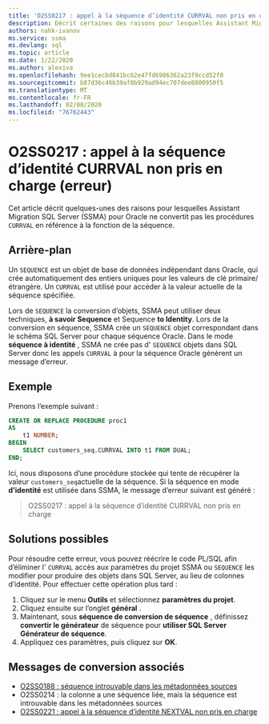 ```yaml
---
title: 'O2SS0217 : appel à la séquence d’identité CURRVAL non pris en charge (erreur)'
description: Décrit certaines des raisons pour lesquelles Assistant Migration SQL Server (SSMA) pour Oracle ne convertit pas les procédures en référence à la fonction CURRVAL de la séquence.
authors: nahk-ivanov
ms.service: ssma
ms.devlang: sql
ms.topic: article
ms.date: 1/22/2020
ms.author: alexiva
ms.openlocfilehash: 9ee1cecbd841bc62e47fd6986362a23f9ccd52f0
ms.sourcegitcommit: b87d36c46b39af8b929ad94ec707dee8800950f5
ms.translationtype: MT
ms.contentlocale: fr-FR
ms.lasthandoff: 02/08/2020
ms.locfileid: "76762443"
---
```

# <a name="o2ss0217-call-to-identity-sequence-currval-not-supported-error"></a>O2SS0217 : appel à la séquence d’identité CURRVAL non pris en charge (erreur)

Cet article décrit quelques-unes des raisons pour lesquelles Assistant Migration SQL Server (SSMA) pour Oracle ne convertit pas les procédures `CURRVAL` en référence à la fonction de la séquence.

## <a name="background"></a>Arrière-plan

Un `SEQUENCE` est un objet de base de données indépendant dans Oracle, qui crée automatiquement des entiers uniques pour les valeurs de clé primaire/étrangère. Un `CURRVAL` est utilisé pour accéder à la valeur actuelle de la séquence spécifiée.

Lors de `SEQUENCE` la conversion d’objets, SSMA peut utiliser deux techniques, **à savoir Sequence** et Sequence **to Identity**. Lors de la conversion en séquence, SSMA crée un `SEQUENCE` objet correspondant dans le schéma SQL Server pour chaque séquence Oracle. Dans le mode **séquence à identité** , SSMA ne crée pas d' `SEQUENCE` objets dans SQL Server donc les appels `CURRVAL` à pour la séquence Oracle génèrent un message d’erreur.

## <a name="example"></a>Exemple

Prenons l’exemple suivant :

```sql
CREATE OR REPLACE PROCEDURE proc1
AS
    t1 NUMBER;
BEGIN
    SELECT customers_seq.CURRVAL INTO t1 FROM DUAL;
END;
```

Ici, nous disposons d’une procédure stockée qui tente de récupérer la valeur `customers_seq`actuelle de la séquence. Si la séquence en mode **d’identité** est utilisée dans SSMA, le message d’erreur suivant est généré :

> O2SS0217 : appel à la séquence d’identité CURRVAL non pris en charge

## <a name="possible-remedies"></a>Solutions possibles

Pour résoudre cette erreur, vous pouvez réécrire le code PL/SQL afin d’éliminer l' `CURRVAL` accès aux paramètres du projet SSMA ou `SEQUENCE` les modifier pour produire des objets dans SQL Server, au lieu de colonnes d’identité. Pour effectuer cette opération plus tard :

1. Cliquez sur le menu **Outils** et sélectionnez **paramètres du projet**.
2. Cliquez ensuite sur l’onglet **général** .
3. Maintenant, sous **séquence de conversion de séquence** , définissez **convertir le générateur** de séquence pour **utiliser SQL Server Générateur de séquence**.
4. Appliquez ces paramètres, puis cliquez sur **OK**.

## <a name="related-conversion-messages"></a>Messages de conversion associés

* [O2SS0188 : séquence introuvable dans les métadonnées sources](o2ss0188.md)
* O2SS0214 : la colonne a une séquence liée, mais la séquence est introuvable dans les métadonnées sources
* [O2SS0221 : appel à la séquence d’identité NEXTVAL non pris en charge](o2ss0221.md)
